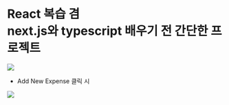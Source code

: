 # React 복습 겸 <br /> next.js와 typescript 배우기 전 간단한 프로젝트
<img src="https://user-images.githubusercontent.com/90823418/223055225-c43def52-a6b7-41b7-b88c-aa0186b4113d.png" />

+ Add New Expense 클릭 시

<img src="https://user-images.githubusercontent.com/90823418/223055646-a8917ab1-2d02-4416-8b5f-bef0a0b961fd.png" />


